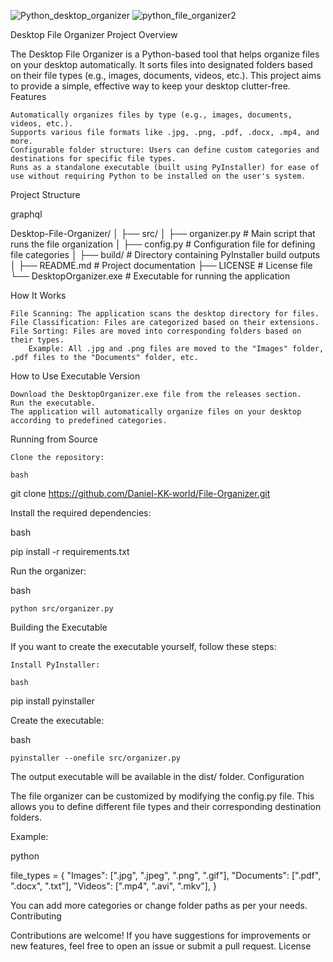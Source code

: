 ![Python_desktop_organizer](https://github.com/user-attachments/assets/360b7d95-dc64-4039-b47c-0842c6df10b7)
![python_file_organizer2](https://github.com/user-attachments/assets/725147d1-412f-440c-bfb6-8a32e8c3ee91)

Desktop File Organizer
Project Overview

The Desktop File Organizer is a Python-based tool that helps organize files on your desktop automatically. It sorts files into designated folders based on their file types (e.g., images, documents, videos, etc.). This project aims to provide a simple, effective way to keep your desktop clutter-free.
Features

    Automatically organizes files by type (e.g., images, documents, videos, etc.).
    Supports various file formats like .jpg, .png, .pdf, .docx, .mp4, and more.
    Configurable folder structure: Users can define custom categories and destinations for specific file types.
    Runs as a standalone executable (built using PyInstaller) for ease of use without requiring Python to be installed on the user's system.

Project Structure

graphql

Desktop-File-Organizer/
│
├── src/
│ ├── organizer.py # Main script that runs the file organization
│ ├── config.py # Configuration file for defining file categories
│
├── build/ # Directory containing PyInstaller build outputs
│
├── README.md # Project documentation
├── LICENSE # License file
└── DesktopOrganizer.exe # Executable for running the application

How It Works

    File Scanning: The application scans the desktop directory for files.
    File Classification: Files are categorized based on their extensions.
    File Sorting: Files are moved into corresponding folders based on their types.
        Example: All .jpg and .png files are moved to the "Images" folder, .pdf files to the "Documents" folder, etc.

How to Use
Executable Version

    Download the DesktopOrganizer.exe file from the releases section.
    Run the executable.
    The application will automatically organize files on your desktop according to predefined categories.

Running from Source

    Clone the repository:

    bash

git clone https://github.com/Daniel-KK-world/File-Organizer.git

Install the required dependencies:

bash

pip install -r requirements.txt

Run the organizer:

bash

    python src/organizer.py

Building the Executable

If you want to create the executable yourself, follow these steps:

    Install PyInstaller:

    bash

pip install pyinstaller

Create the executable:

bash

    pyinstaller --onefile src/organizer.py

The output executable will be available in the dist/ folder.
Configuration

The file organizer can be customized by modifying the config.py file. This allows you to define different file types and their corresponding destination folders.

Example:

python

file_types = {
"Images": [".jpg", ".jpeg", ".png", ".gif"],
"Documents": [".pdf", ".docx", ".txt"],
"Videos": [".mp4", ".avi", ".mkv"],
}

You can add more categories or change folder paths as per your needs.
Contributing

Contributions are welcome! If you have suggestions for improvements or new features, feel free to open an issue or submit a pull request.
License

